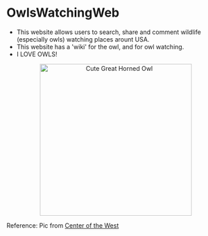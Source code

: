 # OwlsWatchingWeb
- This website allows users to search, share and comment wildlife (especially owls) watching places arount USA.
- This website has a 'wiki' for the owl, and for owl watching.
- I LOVE OWLS!

<p align="center">
  <img src="https://centerofthewest.org/wp-content/uploads/2013/10/gho-2.jpg" width="350" alt="Cute Great Horned Owl">
</p>
Reference: Pic from <a href="https://centerofthewest.org/2013/10/15/my-favorite-facts-about-great-horned-owls/">Center of the West</a>
